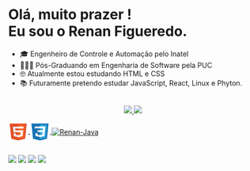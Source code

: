 <h1> Olá, muito prazer ! <br>
Eu sou o Renan Figueredo. </h1>

- 🎓 Engenheiro de Controle e Automação pelo Inatel
- 🧑🏻‍🏫 Pós-Graduando em Engenharia de Software pela PUC
- 🤓 Atualmente estou estudando HTML e CSS 
- 📚 Futuramente pretendo estudar JavaScript, React, Linux e Phyton. 
<br>

<div align="center">
  <a href="https://github.com/renanfigueredo">
  <img height="180em" src="https://github-readme-stats.vercel.app/api?username=renanfigueredo&show_icons=true&theme=codeSTACKr&include_all_commits=true&count_private=true"/>
  <img height="180em" src="https://github-readme-stats.vercel.app/api/top-langs/?username=renanfigueredo&layout=compact&langs_count=7&theme=codeSTACKr"/>
</div>

<div style="display: inline_block"><br>
  <img align="center" alt="Renan-HTML" height="35" width="40" src="https://raw.githubusercontent.com/devicons/devicon/master/icons/html5/html5-original.svg">
  <img align="center" alt="Renan-CSS" height="35" width="40" src="https://raw.githubusercontent.com/devicons/devicon/master/icons/css3/css3-original.svg">
  <img align="center" alt="Renan-Java" height="35" width="40" src="https://cdn.jsdelivr.net/gh/devicons/devicon/icons/java/java-original.svg">
</div>
 
 ##
 
 <div> 
  <a href="https://www.facebook.com/nanolivef" target="_blank"><img src="https://img.shields.io/badge/Facebook-1877F2?style=for-the-badge&logo=facebook&logoColor=white" target="_blank"></a>
  <a href="https://instagram.com/renanolivef/?hl=pt-br" target="_blank"><img src="https://img.shields.io/badge/-Instagram-%23E4405F?style=for-the-badge&logo=instagram&logoColor=white" target="_blank"></a>
  <a href="https://www.linkedin.com/in/renanolive/" target="_blank"><img src="https://img.shields.io/badge/-LinkedIn-%230077B5?style=for-the-badge&logo=linkedin&logoColor=white" target="_blank"></a> 
 <a href = "mailto:renan.figueredo@outlook.com"><img src="https://img.shields.io/badge/Microsoft_Outlook-0078D4?style=for-the-badge&logo=microsoft-outlook&logoColor=white" target="_blank"></a>
 </div>
 
 
 
